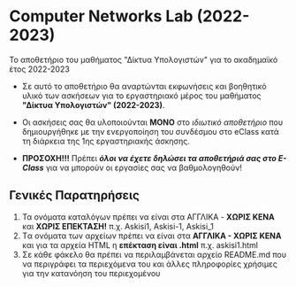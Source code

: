 # Computer Networks Lab (2022-2023) 
Το αποθετήριο του μαθήματος "Δίκτυα Υπολογιστών" για το ακαδημαϊκό έτος 2022-2023

- Σε αυτό το αποθετήριο θα αναρτώνται εκφωνήσεις και βοηθητικό υλικό των ασκήσεων για το εργαστηριακό μέρος του μαθήματος **"Δίκτυα Υπολογιστών"  (2022-2023)**. 

- Οι ασκήσεις σας θα υλοποιούνται **MONO** στο *ιδιωτικό αποθετήριο* που δημιουργήθηκε με την ενεργοποίηση του συνδέσμου στο eClass κατά τη διάρκεια της 1ης εργαστηριακής άσκησης. 

- **ΠΡΟΣΟΧΗ!!!** Πρέπει ***όλοι να έχετε δηλώσει τα αποθετήριά σας στο E-Class*** για να μπορούν οι εργασίες σας να βαθμολογηθούν!

## Γενικές Παρατηρήσεις 

1. Τα ονόματα καταλόγων πρέπει να είναι στα ΑΓΓΛΙΚΑ - **ΧΩΡΙΣ ΚΕΝΑ** και **ΧΩΡΙΣ ΕΠΕΚΤΑΣΗ!**  π.χ. Askisi1, Askisi-1, Askisi_1
2. Tα ονόματα των αρχείων πρέπει να είναι στα **ΑΓΓΛΙΚΑ - ΧΩΡΙΣ ΚΕΝΑ** και για τα αρχεία HTML η **επέκταση είναι .html** π.χ. askisi1.html
3. Σε κάθε φάκελο θα πρέπει να περιλαμβάνεται αρχείο README.md που να περιγράφει τα περιεχόμενα του και άλλες πληροφορίες χρήσιμες για την κατανόηση του περιεχομένου 
